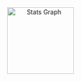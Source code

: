 <div align="center">
  <img src="https://github-readme-stats.vercel.app/api?username=Capitano746&show_icons=true&theme=dark" height="150" alt="Stats Graph">
</div>
